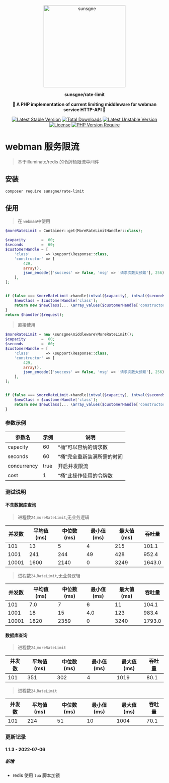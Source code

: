 <div align="center" style="border-radius: 50px">
    <img width="260px"  src="https://cdn.sunsgne.top/logo-i.png" alt="sunsgne">
</div>

**<p align="center">sunsgne/rate-limit</p>**

**<p align="center">🐬 A PHP implementation of current limiting middleware for webman service HTTP-API 🐬</p>**

<div align="center">
    
[![Latest Stable Version](http://poser.pugx.org/sunsgne/rate-limit/v)](https://packagist.org/packages/sunsgne/rate-limit)
[![Total Downloads](http://poser.pugx.org/sunsgne/rate-limit/downloads)](https://packagist.org/packages/sunsgne/rate-limit)
[![Latest Unstable Version](http://poser.pugx.org/sunsgne/rate-limit/v/unstable)](https://packagist.org/packages/sunsgne/rate-limit)
[![License](http://poser.pugx.org/sunsgne/rate-limit/license)](https://packagist.org/packages/sunsgne/rate-limit)
[![PHP Version Require](http://poser.pugx.org/sunsgne/rate-limit/require/php)](https://packagist.org/packages/sunsgne/rate-limit)
    
</div>

# webman 服务限流

> 基于illuminate/redis 的令牌桶限流中间件

## 安装

```sh
composer require sunsgne/rate-limit
```

## 使用
> 在 `webman`中使用
```php
$moreRateLimit = Container::get(MoreRateLimitHandler::class);

$capacity       =  60;
$seconds        =  60;
$customerHandle = [
    'class'       => \support\Response::class,
    'constructor' => [
        429,
        array(),
        json_encode(['success' => false, 'msg' => '请求次数太频繁'], 256),
    ],
];


if (false === $moreRateLimit->handle(intval($capacity), intval($seconds))) {
    $newClass = $customerHandle['class'];
    return new $newClass(... \array_values($customerHandle['constructor']));
}
return $handler($request);
```

> 直接使用
```php
$moreRateLimit = new \sunsgne\middleware\MoreRateLimit();
$capacity       =  60;
$seconds        =  60;
$customerHandle = [
    'class'       => \support\Response::class,
    'constructor' => [
        429,
        array(),
        json_encode(['success' => false, 'msg' => '请求次数太频繁'], 256),
    ],
];


if (false === $moreRateLimit->handle(intval($capacity), intval($seconds))) {
    $newClass = $customerHandle['class'];
    return new $newClass(... \array_values($customerHandle['constructor']));
}
```
### 参数示例
| 参数名  | 示例  |  说明 |
| -------- |-----| ----- |
| capacity | 60  | “桶”可以容纳的请求数 |
| seconds | 60  | “桶”完全重新装满所需的时间 |
| concurrency | true  | 开启并发限流 |
| cost | 1   | “桶”此操作使用的令牌数 |


### 测试说明
#### 不含数据库查询

> 进程数`24`,`moreRateLimit`,无业务逻辑


| 并发数    | 平均值(ms) | 中位数(ms) | 最小值(ms) | 最大值(ms) | 吞吐量    |
|--------|---------|---------|---------|---------|--------|
| 101    | 13      | 5       | 4       | 215     | 101.1  |
| 1001   | 241     | 244     | 49      | 428     | 952.4  |
| 10001  | 1600    | 2140    | 0       | 3249    | 1643.0 |


> 进程数`24`,`RateLimit`,无业务逻辑


| 并发数    | 平均值(ms) | 中位数(ms) | 最小值(ms) | 最大值(ms) | 吞吐量    |
|--------|---------|---------|---------|---------|--------|
| 101    | 7.0     | 7       | 6       | 11      | 104.1  |
| 1001   | 18      | 15      | 4.0     | 123     | 983.4  |
| 10001  | 1820    | 2359    | 0       | 3240    | 1793.0 |

#### 数据库查询

> 进程数`24`,`moreRateLimit`


| 并发数    | 平均值(ms) | 中位数(ms) | 最小值(ms) | 最大值(ms) | 吞吐量    |
|--------|---------|---------|---------|---------|--------|
| 101    | 351     | 302     | 4       | 1019    | 80.1   |



> 进程数`24`,`RateLimit`


| 并发数    | 平均值(ms) | 中位数(ms) | 最小值(ms) | 最大值(ms) | 吞吐量    |
|--------|---------|---------|---------|---------|--------|
| 101    | 224     | 51      | 10      | 1004    | 70.1   |


### 更新记录
#### 1.1.3 - 2022-07-06
##### 新增
- redis 使用 `lua` 脚本加锁


